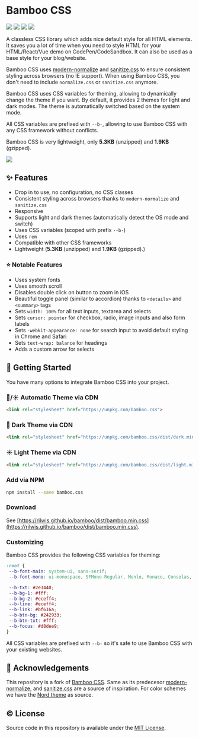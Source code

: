 # Bamboo CSS

<p>
<img src="https://img.shields.io/github/languages/code-size/semanticdata/bamboo" />
<img src="https://img.shields.io/github/repo-size/semanticdata/bamboo" />
<img src="https://img.shields.io/github/commit-activity/t/semanticdata/bamboo" />
<img src="https://img.shields.io/github/last-commit/semanticdata/bamboo" />
</p>

A classless CSS library which adds nice default style for all HTML elements. It saves you a lot of time when you need to style HTML for your HTML/React/Vue demo on CodePen/CodeSandbox. It can also be used as a base style for your blog/website.

Bamboo CSS uses [modern-normalize](https://github.com/sindresorhus/modern-normalize) and [sanitize.css](https://github.com/csstools/sanitize.css) to ensure consistent styling across browsers (no IE support). When using Bamboo CSS, you don't need to include `normalize.css` or `sanitize.css` anymore.

Bamboo CSS uses CSS variables for theming, allowing to dynamically change the theme if you want. By default, it provides 2 themes for light and dark modes. The theme is automatically switched based on the system mode.

All CSS variables are prefixed with `--b-`, allowing to use Bamboo CSS with any CSS framework without conflicts.

Bamboo CSS is very lightweight, only **5.3KB** (unzipped) and **1.9KB** (gzipped).

<a href="https://rilwis.github.io/bamboo/demo/">
<img src="https://img.shields.io/badge/Check%20out%20the%20Demo-F0E68C?style=for-the-badge&link=https%3A%2F%2Fsemanticdata.github.io%2Fbamboo" />
</a>

## ✨ Features

- Drop in to use, no configuration, no CSS classes
- Consistent styling across browsers thanks to `modern-normalize` and `sanitize.css`
- Responsive
- Supports light and dark themes (automatically detect the OS mode and switch)
- Uses CSS variables (scoped with prefix `--b-`)
- Uses `rem`
- Compatible with other CSS frameworks
- Lightweight (**5.3KB** (unzipped) and **1.9KB** (gzipped).)

### ⭐ Notable Features

- Uses system fonts
- Uses smooth scroll
- Disables double click on button to zoom in iOS
- Beautiful toggle panel (similar to accordion) thanks to `<details>` and `<summary>` tags
- Sets `width: 100%` for all text inputs, textarea and selects
- Sets `cursor: pointer` for checkbox, radio, image inputs and also form labels
- Sets `-webkit-appearance: none` for search input to avoid default styling in Chrome and Safari
- Sets `text-wrap: balance` for headings
- Adds a custom arrow for selects

## 🚀 Getting Started

You have many options to integrate Bamboo CSS into your project.

### 🌙/☀ Automatic Theme via CDN

```html
<link rel="stylesheet" href="https://unpkg.com/bamboo.css">
```

### 🌙 Dark Theme via CDN

```html
<link rel="stylesheet" href="https://unpkg.com/bamboo.css/dist/dark.min.css">
```

### ☀ Light Theme via CDN

```html
<link rel="stylesheet" href="https://unpkg.com/bamboo.css/dist/light.min.css">
```

### Add via NPM

```bash
npm install --save bamboo.css
```

### Download

See [https://rilwis.github.io/bamboo/dist/bamboo.min.css](https://rilwis.github.io/bamboo/dist/bamboo.min.css).

### Customizing

Bamboo CSS provides the following CSS variables for theming:

```css
:root {
 --b-font-main: system-ui, sans-serif;
 --b-font-mono: ui-monospace, SFMono-Regular, Menlo, Monaco, Consolas, "Liberation Mono", "Courier New", monospace;

 --b-txt: #2e3440;
 --b-bg-1: #fff;
 --b-bg-2: #eceff4;
 --b-line: #eceff4;
 --b-link: #bf616a;
 --b-btn-bg: #242933;
 --b-btn-txt: #fff;
 --b-focus: #d8dee9;
}
```

All CSS variables are prefixed with `--b-` so it's safe to use Bamboo CSS with your existing websites.

## 💜 Acknowledgements

This repository is a fork of [Bamboo CSS](https://github.com/rilwis/bamboo). Same as its predecesor [modern-normalize](https://github.com/sindresorhus/modern-normalize), and [sanitize.css](https://github.com/csstools/sanitize.css) are a source of inspiration. For color schemes we have the [Nord theme](https://www.nordtheme.com) as source.

## © License

Source code in this repository is available under the [MIT License](LICENSE).
